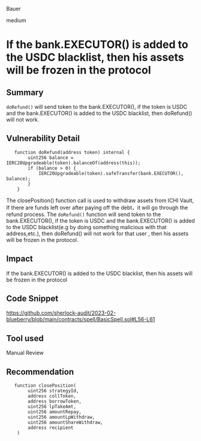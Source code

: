 Bauer

medium

# If the bank.EXECUTOR() is added to the USDC blacklist, then his assets will be frozen in the protocol

## Summary
```doRefund()``` will send token to the bank.EXECUTOR(), if the token is USDC and the bank.EXECUTOR() is added to the USDC blacklist, then doRefund() will not work.

## Vulnerability Detail
```solidity
   function doRefund(address token) internal {
        uint256 balance = IERC20Upgradeable(token).balanceOf(address(this));
        if (balance > 0) {
            IERC20Upgradeable(token).safeTransfer(bank.EXECUTOR(), balance);
        }
    }

```

The closePosition() function call is used to withdraw assets from ICHI Vault, If there are funds left over after paying off the debt，it will go through the refund process.   The ```doRefund()``` function  will send token to the bank.EXECUTOR(), if the token is USDC and the bank.EXECUTOR() is added to the USDC blacklist(e.g by doing something malicious with that address,etc.), then doRefund() will not work for that user , then his assets will be frozen in the protocol.

## Impact
If the bank.EXECUTOR() is added to the USDC blacklist, then his assets will be frozen in the protocol

## Code Snippet
https://github.com/sherlock-audit/2023-02-blueberry/blob/main/contracts/spell/BasicSpell.sol#L56-L61

## Tool used

Manual Review

## Recommendation
```solidity
   function closePosition(
        uint256 strategyId,
        address collToken,
        address borrowToken,
        uint256 lpTakeAmt,
        uint256 amountRepay,
        uint256 amountLpWithdraw,
        uint256 amountShareWithdraw,
        address recipient
    )
```
